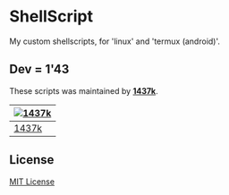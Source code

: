 # ShellScript
My custom shellscripts, for 'linux' and 'termux (android)'.



## Dev = 1'43
These scripts was maintained by [**1437k**](https://github.com/iamvk1437k).

[![1437k](https://github.com/iamvk1437k.png?size=100)](https://github.com/iamvk1437k) |
--- |
[1437k](https://github.com/iamvk1437k) |

## License

[MIT License](./LICENSE)

